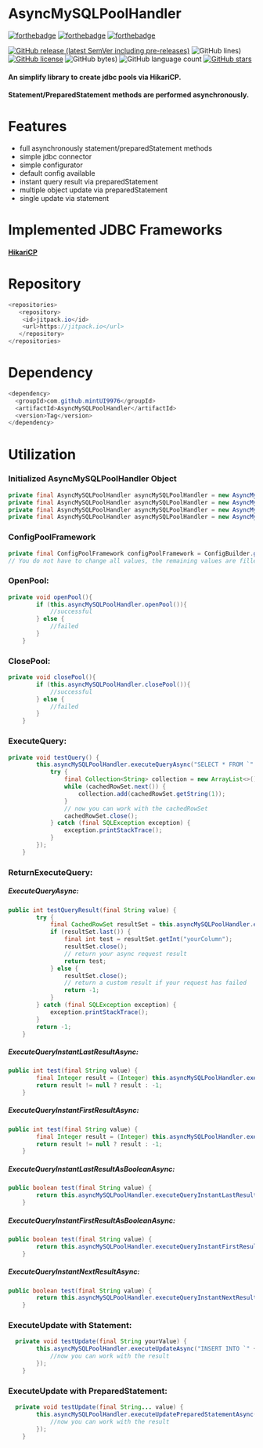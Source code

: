 # AsyncMySQLPoolHandler
[![forthebadge](https://forthebadge.com/images/badges/made-with-java.svg)](https://forthebadge.com) [![forthebadge](https://forthebadge.com/images/badges/open-source.svg)](https://forthebadge.com) [![forthebadge](https://forthebadge.com/images/badges/powered-by-coffee.svg)](https://forthebadge.com)

[![GitHub release (latest SemVer including pre-releases)](https://img.shields.io/github/v/release/mInT-runs/AsyncMySQLPoolHandler?include_prereleases&style=for-the-badge)](https://github.com/mInT-runs/AsyncMySQLPoolHandler/releases) ![GitHub lines)](https://img.shields.io/tokei/lines/github/mInT-runs/AsyncMySQLPoolHandler?color=yellow&style=for-the-badge) [![GitHub license](https://img.shields.io/github/license/mInT-runs/AsyncMySQLPoolHandler?style=for-the-badge)](https://github.com/mInT-runs/AsyncMySQLPoolHandler/blob/main/LICENSE) ![GitHub bytes)](https://img.shields.io/github/languages/code-size/mInT-runs/AsyncMySQLPoolHandler?color=orange&style=for-the-badge) ![GitHub language count](https://img.shields.io/github/languages/count/mInT-runs/AsyncMySQLPoolHandler?style=for-the-badge) [![GitHub stars](https://img.shields.io/github/stars/mInT-runs/AsyncMySQLPoolHandler?style=for-the-badge)](https://github.com/mInT-runs/AsyncMySQLPoolHandler/stargazers) 
#### An simplify library to create jdbc pools via HikariCP. 
#### Statement/PreparedStatement methods are performed asynchronously.
# Features
- full asynchronously statement/preparedStatement methods
- simple jdbc connector
- simple configurator
- default config available
- instant query result via preparedStatement
- multiple object update via preparedStatement
- single update via statement
# Implemented JDBC Frameworks
#### [HikariCP](https://github.com/brettwooldridge/HikariCP)
# Repository
```java
<repositories>
   <repository>
    <id>jitpack.io</id>
    <url>https://jitpack.io</url>
   </repository>
</repositories>
```
# Dependency
```java
<dependency>
  <groupId>com.github.mintUI9976</groupId>
  <artifactId>AsyncMySQLPoolHandler</artifactId>
  <version>Tag</version>
</dependency>
```
# Utilization
### Initialized AsyncMySQLPoolHandler Object
```java
private final AsyncMySQLPoolHandler asyncMySQLPoolHandler = new AsyncMySQLPoolHandler(hostname, username, password, enumPoolFramework, configPoolFramework);
private final AsyncMySQLPoolHandler asyncMySQLPoolHandler = new AsyncMySQLPoolHandler(hostname, port, username, password, enumPoolFramework, configPoolFramework);
private final AsyncMySQLPoolHandler asyncMySQLPoolHandler = new AsyncMySQLPoolHandler(hostname, username, password , database, enumPoolFramework, configPoolFramework);
private final AsyncMySQLPoolHandler asyncMySQLPoolHandler = new AsyncMySQLPoolHandler(hostname, port, username, password, database, enumPoolFramework, configPoolFramework);
```
### ConfigPoolFramework
```java
private final ConfigPoolFramework configPoolFramework = ConfigBuilder.getConfigBuilder().build(); // returns a default configuration
// You do not have to change all values, the remaining values are filled with default values.
```
### OpenPool:
```java
private void openPool(){
        if (this.asyncMySQLPoolHandler.openPool()){
            //successful
        } else {
            //failed
        }
    }
```
### ClosePool:
```java
private void closePool(){
        if (this.asyncMySQLPoolHandler.closePool()){
            //successful
        } else {
            //failed
        }
    }
```
### ExecuteQuery:
```java
private void testQuery() {
        this.asyncMySQLPoolHandler.executeQueryAsync("SELECT * FROM `" + "yourTable" + "`;").whenComplete((cachedRowSet, throwable) -> {
            try {
                final Collection<String> collection = new ArrayList<>();
                while (cachedRowSet.next()) {
                    collection.add(cachedRowSet.getString(1));
                }
                // now you can work with the cachedRowSet
                cachedRowSet.close();
            } catch (final SQLException exception) {
                exception.printStackTrace();
            }
        });
    }
```
### ReturnExecuteQuery:
##### ExecuteQueryAsync:
```java
public int testQueryResult(final String value) {
        try {
            final CachedRowSet resultSet = this.asyncMySQLPoolHandler.executeQueryAsync("SELECT `yourColumn` FROM `" + "yourTable" + "` WHERE `yourValue`= '" + this.asyncMySQLPoolHandler.removeSQLInjectionPossibility(value) + "';").join();
            if (resultSet.last()) {
                final int test = resultSet.getInt("yourColumn");
                resultSet.close();
                // return your async request result
                return test;
            } else {
                resultSet.close();
                // return a custom result if your request has failed
                return -1;
            }
        } catch (final SQLException exception) {
            exception.printStackTrace();
        }
        return -1;
    }
```
##### ExecuteQueryInstantLastResultAsync:

```java
public int test(final String value) {
        final Integer result = (Integer) this.asyncMySQLPoolHandler.executeQueryInstantLastResultAsync("SELECT `yourColumn` FROM `" + "yourTable" + "` WHERE `yourValue`= '" + this.asyncMySQLPoolHandler.removeSQLInjectionPossibility(value) + "';" , "yourColumn").join();
        return result != null ? result : -1;
    }
```
##### ExecuteQueryInstantFirstResultAsync:

```java
public int test(final String value) {
        final Integer result = (Integer) this.asyncMySQLPoolHandler.executeQueryInstantFirstResultAsync("SELECT `yourColumn` FROM `" + "yourTable" + "` WHERE `yourValue`= '" + this.asyncMySQLPoolHandler.removeSQLInjectionPossibility(value) + "';" , "yourColumn").join();
        return result != null ? result : -1;
    }
```
##### ExecuteQueryInstantLastResultAsBooleanAsync:

```java
public boolean test(final String value) {
        return this.asyncMySQLPoolHandler.executeQueryInstantLastResultAsBooleanAsync("SELECT `yourColumn` FROM `" + "yourTable" + "` WHERE `yourValue`= '" + this.asyncMySQLPoolHandler.removeSQLInjectionPossibility(value) + "';" , "yourColumn").join();
    }
```    
##### ExecuteQueryInstantFirstResultAsBooleanAsync:

```java
public boolean test(final String value) {
        return this.asyncMySQLPoolHandler.executeQueryInstantFirstResultAsBooleanAsync("SELECT `yourColumn` FROM `" + "yourTable" + "` WHERE `yourValue`= '" + this.asyncMySQLPoolHandler.removeSQLInjectionPossibility(value) + "';" , "yourColumn").join();
    }
```    
##### ExecuteQueryInstantNextResultAsync:

```java
public boolean test(final String value) {
        return this.asyncMySQLPoolHandler.executeQueryInstantNextResultAsync("SELECT * FROM `" + "yourTable" + "` WHERE `yourValue`= '" + this.asyncMySQLPoolHandler.removeSQLInjectionPossibility(value) + "';").join();
    }
```

### ExecuteUpdate with Statement:

```java
  private void testUpdate(final String yourValue) {
        this.asyncMySQLPoolHandler.executeUpdateAsync("INSERT INTO `" + "yourTable" + "` SET `yourColumn` = '" + this.asyncMySQLPoolHandler.removeSQLInjectionPossibility(yourValue) + "';").whenComplete((aVoid, throwable) -> {
            //now you can work with the result
        });
    }
```
### ExecuteUpdate with PreparedStatement:

```java
  private void testUpdate(final String... value) {
        this.asyncMySQLPoolHandler.executeUpdatePreparedStatementAsync("INSERT INTO `" + "yourTable" + "` (value1, value2, value3, value4) VALUES (?, ?, ?, ?)", value1,value2,value3,value4).whenComplete((aVoid, throwable) -> {
            //now you can work with the result
        });
    }
```

